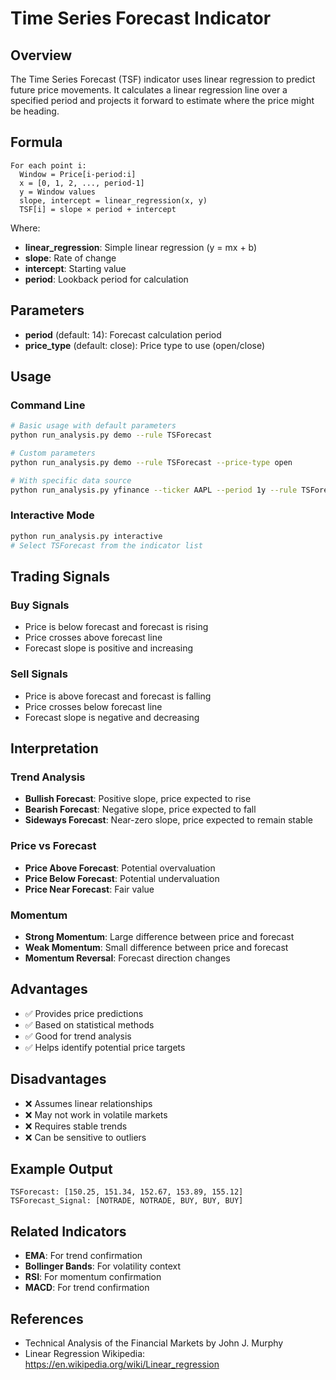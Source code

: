 # Time Series Forecast Indicator

## Overview

The Time Series Forecast (TSF) indicator uses linear regression to predict future price movements. It calculates a linear regression line over a specified period and projects it forward to estimate where the price might be heading.

## Formula

```
For each point i:
  Window = Price[i-period:i]
  x = [0, 1, 2, ..., period-1]
  y = Window values
  slope, intercept = linear_regression(x, y)
  TSF[i] = slope × period + intercept
```

Where:
- **linear_regression**: Simple linear regression (y = mx + b)
- **slope**: Rate of change
- **intercept**: Starting value
- **period**: Lookback period for calculation

## Parameters

- **period** (default: 14): Forecast calculation period
- **price_type** (default: close): Price type to use (open/close)

## Usage

### Command Line

```bash
# Basic usage with default parameters
python run_analysis.py demo --rule TSForecast

# Custom parameters
python run_analysis.py demo --rule TSForecast --price-type open

# With specific data source
python run_analysis.py yfinance --ticker AAPL --period 1y --rule TSForecast
```

### Interactive Mode

```bash
python run_analysis.py interactive
# Select TSForecast from the indicator list
```

## Trading Signals

### Buy Signals
- Price is below forecast and forecast is rising
- Price crosses above forecast line
- Forecast slope is positive and increasing

### Sell Signals
- Price is above forecast and forecast is falling
- Price crosses below forecast line
- Forecast slope is negative and decreasing

## Interpretation

### Trend Analysis
- **Bullish Forecast**: Positive slope, price expected to rise
- **Bearish Forecast**: Negative slope, price expected to fall
- **Sideways Forecast**: Near-zero slope, price expected to remain stable

### Price vs Forecast
- **Price Above Forecast**: Potential overvaluation
- **Price Below Forecast**: Potential undervaluation
- **Price Near Forecast**: Fair value

### Momentum
- **Strong Momentum**: Large difference between price and forecast
- **Weak Momentum**: Small difference between price and forecast
- **Momentum Reversal**: Forecast direction changes

## Advantages

- ✅ Provides price predictions
- ✅ Based on statistical methods
- ✅ Good for trend analysis
- ✅ Helps identify potential price targets

## Disadvantages

- ❌ Assumes linear relationships
- ❌ May not work in volatile markets
- ❌ Requires stable trends
- ❌ Can be sensitive to outliers

## Example Output

```
TSForecast: [150.25, 151.34, 152.67, 153.89, 155.12]
TSForecast_Signal: [NOTRADE, NOTRADE, BUY, BUY, BUY]
```

## Related Indicators

- **EMA**: For trend confirmation
- **Bollinger Bands**: For volatility context
- **RSI**: For momentum confirmation
- **MACD**: For trend confirmation

## References

- Technical Analysis of the Financial Markets by John J. Murphy
- Linear Regression Wikipedia: https://en.wikipedia.org/wiki/Linear_regression 